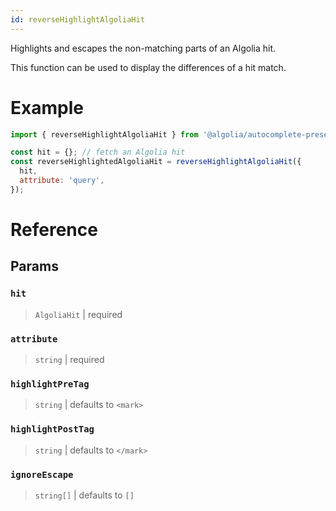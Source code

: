```yaml
---
id: reverseHighlightAlgoliaHit
---
```


Highlights and escapes the non-matching parts of an Algolia hit.

This function can be used to display the differences of a hit match.

# Example

```js
import { reverseHighlightAlgoliaHit } from '@algolia/autocomplete-preset-algolia';

const hit = {}; // fetch an Algolia hit
const reverseHighlightedAlgoliaHit = reverseHighlightAlgoliaHit({
  hit,
  attribute: 'query',
});
```

# Reference

## Params

### `hit`

> `AlgoliaHit` | required

### `attribute`

> `string` | required

### `highlightPreTag`

> `string` | defaults to `<mark>`

### `highlightPostTag`

> `string` | defaults to `</mark>`

### `ignoreEscape`

> `string[]` | defaults to `[]`
